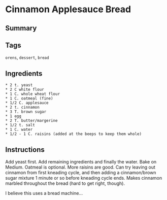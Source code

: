 # Cinnamon Applesauce Bread

## Summary

## Tags

`orens`, `dessert`, `bread`

## Ingredients

    * 2 t. yeast
    * 2 C white flour
    * 1 C. whole wheat flour
    * 1 C. oatmeal (fine)
    * 1/2 C. applesauce
    * 2 t. cinnamon
    * 3 T. brown sugar
    * 1 egg
    * 2 T. butter/margerine
    * 1/2 t. salt
    * 1 C. water
    * 1/2 - 1 C. raisins (added at the beeps to keep them whole)

## Instructions

Add yeast first. Add remaining ingredients and finally the water. Bake on Medium. Oatmeal is optional. More raisins are good. Can try leaving out cinnamon from first kneading cycle, and then adding a cinnamon/brown sugar mixture 1 minute or so before kneading cycle ends. Makes cinnamon marbled throughout the bread (hard to get right, though).

I believe this uses a bread machine...
